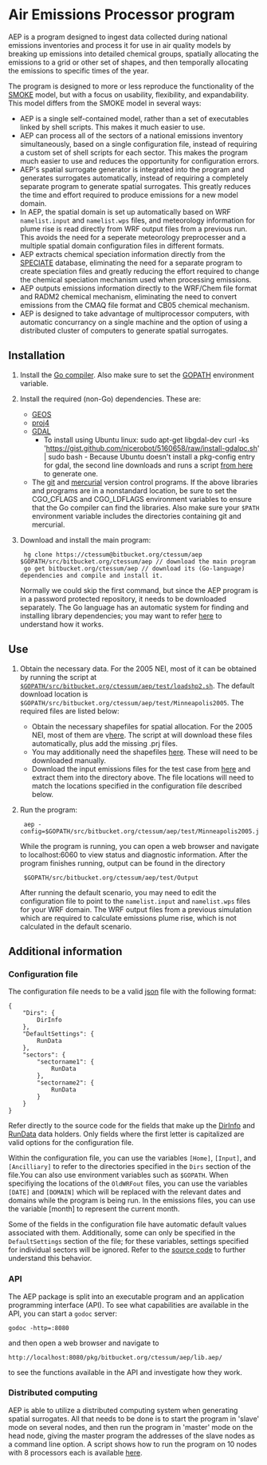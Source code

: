# **A**ir **E**missions **P**rocessor program

AEP is a program designed to ingest data collected during national emissions inventories and process it for use in air quality models by breaking up emissions into detailed chemical groups, spatially allocating the emissions to a grid or other set of shapes, and then temporally allocating the emissions to specific times of the year.

The program is designed to more or less reproduce the functionality of the [SMOKE](http://www.cmascenter.org/smoke/) model, but with a focus on usability, flexibility, and expandability. This model differs from the SMOKE model in several ways:

* AEP is a single self-contained model, rather than a set of executables linked by shell scripts. This makes it much easier to use.
* AEP can process all of the sectors of a national emissions inventory simultaneously, based on a single configuration file, instead of requiring a custom set of shell scripts for each sector. This makes the program much easier to use and reduces the opportunity for configuration errors.
* AEP's spatial surrogate generator is integrated into the program and generates surrogates automatically, instead of requiring a completely separate program to generate spatial surrogates. This greatly reduces the time and effort required to produce emissions for a new model domain.
* In AEP, the spatial domain is set up automatically based on WRF `namelist.input` and `namelist.wps` files, and meteorology information for plume rise is read directly from WRF output files from a previous run. This avoids the need for a seperate meteorology preprocesser and a multiple spatial domain configuration files in different formats.
* AEP extracts chemical speciation information directly from the [SPECIATE](http://www.epa.gov/ttnchie1/software/speciate/) database, eliminating the need for a separate program to create speciation files and greatly reducing the effort required to change the chemical speciation mechanism used when processing emissions.
* AEP outputs emissions information directly to the WRF/Chem file format and RADM2 chemical mechanism, eliminating the need to convert emissions from the CMAQ file format and CB05 chemical mechanism.
* AEP is designed to take advantage of multiprocessor computers, with automatic concurrancy on a single machine and the option of using a distributed cluster of computers to generate spatial surrogates.

## Installation

1. Install the [Go compiler](http://golang.org/doc/install). Also make sure to set the [GOPATH](http://golang.org/doc/code.html#GOPATH) environment variable.

2. Install the required (non-Go) dependencies. These are:
	* [GEOS](http://trac.osgeo.org/geos/) 
	* [proj4](http://trac.osgeo.org/proj/) 
	* [GDAL](http://www.gdal.org/)
		* To install using Ubuntu linux:
				sudo apt-get libgdal-dev
				curl -ks 'https://gist.github.com/nicerobot/5160658/raw/install-gdalpc.sh' | sudo bash -
		Because Ubuntu doesn't install a pkg-config entry for gdal, the second line downloads and runs a script [from here](https://gist.github.com/nicerobot/5160658) to generate one.
	* The [git](http://git-scm.com/) and [mercurial](http://mercurial.selenic.com/) version control programs.
	If the above libraries and programs are in a nonstandard location, be sure to set the CGO\_CFLAGS and CGO\_LDFLAGS environment variables to ensure that the Go compiler can find the libraries. Also make sure your `$PATH` environment variable includes the directories containing git and mercurial.

3. Download and install the main program:

		hg clone https://ctessum@bitbucket.org/ctessum/aep $GOPATH/src/bitbucket.org/ctessum/aep // download the main program
		go get bitbucket.org/ctessum/aep // download its (Go-language) dependencies and compile and install it.
	Normally we could skip the first command, but since the AEP program is in a password protected repository, it needs to be downloaded separately. The Go language has an automatic system for finding and installing library dependencies; you may want to refer [here](http://golang.org/doc/code.html) to understand how it works.

## Use

1. Obtain the necessary data. For the 2005 NEI, most of it can be obtained by running the script at [`$GOPATH/src/bitbucket.org/ctessum/aep/test/loadshp2.sh`](src/default/test/loadshp2.sh). The default download location is `$GOPATH/src/bitbucket.org/ctessum/aep/test/Minneapolis2005`. The required files are listed below:
	* Obtain the necessary shapefiles for spatial allocation. For the 2005 NEI, most of them are v[here](ftp://ftp.epa.gov/EmisInventory/emiss_shp2003/us/). The script at  will download these files automatically, plus add the missing .prj files.
	* You may additionally need the shapefiles [here](https://bitbucket.org/ctessum/aep/downloads). These will need to be downloaded manually.
	* Download the input emissions files for the test case from [here](ftp://ftp.epa.gov/EmisInventory/2005v4_2/2005emis) and extract them into the directory above.
	The file locations will need to match the locations specified in the configuration file described below.
			

2. Run the program: 

		aep -config=$GOPATH/src/bitbucket.org/ctessum/aep/test/Minneapolis2005.json. 
	While the program is running, you can open a web browser and navigate to localhost:6060 to view status and diagnostic information.
	After the program finishes running, output can be found in the directory 

		$GOPATH/src/bitbucket.org/ctessum/aep/test/Output
	After running the default scenario, you may need to edit the configuration file to point to the `namelist.input` and `namelist.wps` files for your WRF domain. The WRF output files from a previous simulation which are required to calculate emissions plume rise, which is not calculated in the default scenario.


## Additional information

### Configuration file

The configuration file needs to be a valid [json](http://en.wikipedia.org/wiki/JSON) file with the following format:

	{
		"Dirs": {
			DirInfo
		},
		"DefaultSettings": {
			RunData
		},
		"sectors": {
			"sectorname1": {
				RunData
			},
			"sectorname2": {
				RunData
			}
		}
	}
Refer directly to the source code for the fields that make up the 
[DirInfo](src/default/lib.aep/configure.go#cl-71)
and [RunData](src/default/lib.aep/configure.go#cl-78) data holders. Only fields where the first letter is capitalized are valid options for the configuration file.

Within the configuration file, you can use the variables `[Home]`, `[Input]`, and `[Ancilliary]` to refer to the directories specified in the `Dirs` section of the file.You can also use environment variables such as `$GOPATH`. When specifiying the locations of the `OldWRFout` files, you can use the variables `[DATE]` and `[DOMAIN]` which will be replaced with the relevant dates and domains while the program is being run. In the emissions files, you can use the variable [month] to represent the current month.

Some of the fields in the configuration file have automatic default values associated with them. Additionally, some can only be specified in the `DefaultSettings` section of the file; for these variables, settings specified for individual sectors will be ignored. Refer to the [source code](src/default/lib.aep/configure.go#cl-177) to further understand this behavior.

### API

The AEP package is split into an executable program and an application programming interface (API). To see what capabilities are available in the API, you can start a `godoc` server:
	
	godoc -http=:8080

and then open a web browser and navigate to 

	http://localhost:8080/pkg/bitbucket.org/ctessum/aep/lib.aep/
to see the functions available in the API and investigate how they work.

### Distributed computing

AEP is able to utilize a distributed computing system when generating spatial surrogates. All that needs to be done is to start the program in 'slave' mode on several nodes, and then run the program in 'master' mode on the head node, giving the master program the addresses of the slave nodes as a command line option. A script shows how to run the program on 10 nodes with 8 processors each is available [here](src/default/test/run_distributed.pbs).
